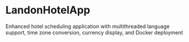 # LandonHotelApp
Enhanced hotel scheduling application with multithreaded language support, time zone conversion, currency display, and Docker deployment
